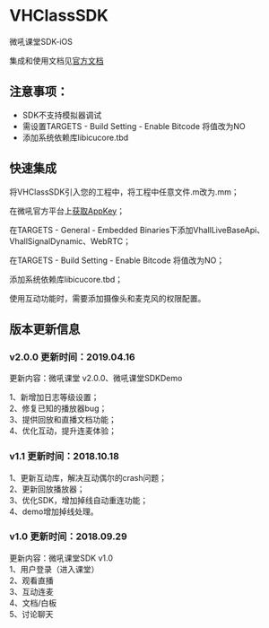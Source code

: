 # VHClassSDK

微吼课堂SDK-iOS<br>


集成和使用文档见[官方文档](http://www.vhall.com/class/doc/1605.html )<br>


## 注意事项：
* SDK不支持模拟器调试
* 需设置TARGETS - Build Setting - Enable Bitcode 将值改为NO
* 添加系统依赖库libicucore.tbd


## 快速集成

将VHClassSDK引入您的工程中，将工程中任意文件.m改为.mm；<br>

在微吼官方平台上[获取AppKey](https://class.vhall.com/#/userSDK)；<br>

在TARGETS - General - Embedded Binaries下添加VhallLiveBaseApi、VhallSignalDynamic、WebRTC；<br>

在TARGETS - Build Setting - Enable Bitcode 将值改为NO；<br>

添加系统依赖库libicucore.tbd；<br>

使用互动功能时，需要添加摄像头和麦克风的权限配置。<br>

## 版本更新信息
### v2.0.0 更新时间：2019.04.16
更新内容：微吼课堂 v2.0.0、微吼课堂SDKDemo

1、新增加日志等级设置；<br>
2、修复已知的播放器bug；<br>
3、提供回放和直播文档功能；<br>
4、优化互动，提升连麦体验；<br>

### v1.1 更新时间：2018.10.18
1、更新互动库，解决互动偶尔的crash问题；<br>
2、更新回放播放器；<br>
3、优化SDK，增加掉线自动重连功能；<br>
4、demo增加掉线处理。	 <br>

### v1.0 更新时间：2018.09.29
更新内容：微吼课堂SDK v1.0<br>
1、用户登录（进入课堂）<br>
2、观看直播<br>
3、互动连麦<br>
4、文档/白板<br>
5、讨论聊天<br>


